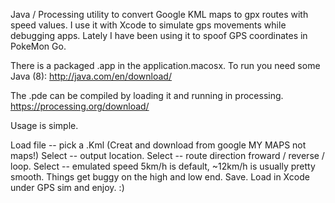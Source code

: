 


Java / Processing utility to convert Google KML maps to gpx routes with speed values. I use it with Xcode to simulate gps movements while debugging apps. Lately I have been using it to spoof GPS coordinates in PokeMon Go.

There is a packaged .app in the application.macosx. To run you need some Java (8): http://java.com/en/download/

The .pde can be compiled by loading it and running in processing. https://processing.org/download/

Usage is simple.

Load file -- pick a .Kml (Creat and download from google MY MAPS not maps!)
Select -- output location. 
Select -- route direction froward / reverse / loop. 
Select -- emulated speed 5km/h is default, ~12km/h is usually pretty smooth. 
Things get buggy on the high and low end. Save. Load in Xcode under GPS sim and enjoy. :)





